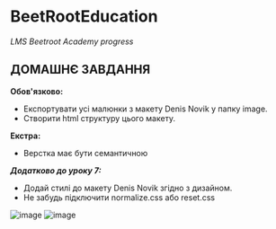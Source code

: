 # BeetRootEducation

_LMS Beetroot Academy progress_

## ДОМАШНЄ ЗАВДАННЯ

**Обов'язково:**

- Експортувати усі малюнки з макету Denis Novik у папку image.
- Створити html структуру цього макету.

**Екстра:**

- Верстка має бути семантичною

***Додатково до уроку 7:***

- Додай стилі до макету Denis Novik згідно з дизайном.
- Не забудь підключити normalize.css або reset.css

![image](https://user-images.githubusercontent.com/112722061/222791400-b10199a8-1fcf-404d-bcd4-caf4791aece2.png)
![image](https://user-images.githubusercontent.com/112722061/222791451-e964b96e-1827-4611-82b6-f0555e5a7cce.png)
